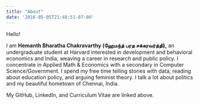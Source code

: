 ```yaml
---
title: "About"
date: '2016-05-05T21:48:51-07:00'
---
```


Hello!

I am **Hemanth Bharatha Chakravarthy (ஹேமந்த் பரத சக்கரவர்த்தி),** an undergraduate student at Harvard interested in development and behavioral economics and India, weaving a career in research and public policy. I concentrate in Applied Math & Economics with a secondary in Computer Science/Government. I spend my free time telling stories with data, reading about education policy, and arguing feminist theory. I talk a lot about politics and my beautiful hometown of Chennai, India. 

My GitHub, LinkedIn, and Curriculum Vitae are linked above.
